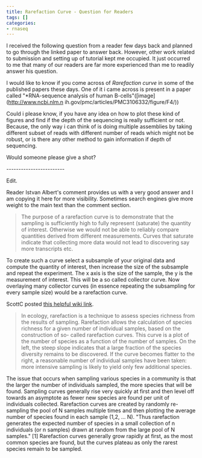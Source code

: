 ```yaml
---
title: Rarefaction Curve - Question for Readers
tags: []
categories:
- rnaseq
---
```

I received the following question from a reader few days back and planned to
go through the linked paper to answer back. However, other work related to
submission and setting up of tutorial kept me occupied. It just occurred to me
that many of our readers are far more experienced than me to readily answer
his question.
<!--more-->

>

I would like to know if you come across of *Rarefaction curve* in some of the
published papers these days. One of it i came across is present in a paper
called "*RNA-sequence analysis of human B-cells"([image](http://www.ncbi.nlm.n
ih.gov/pmc/articles/PMC3106332/figure/F4/))

Could i please know, if you have any idea on how to plot these kind of figures
and find if the depth of the sequencing is really sufficient or not. Because,
the only way i can think of is doing multiple assemblies by taking different
subset of reads with different number of reads which might not be robust, or
is there any other method to gain information if depth of sequencing.

Would someone please give a shot?

\------------------------

Edit.

Reader Istvan Albert's comment provides us with a very good answer and I am
copying it here for more visibility. Sometimes search engines give more weight
to the main text than the comment section.

> The purpose of a rarefaction curve is to demonstrate that the sampling is
sufficiently high to fully represent (saturate) the quantity of interest.
Otherwise we would not be able to reliably compare quantities derived from
different measurements. Curves that saturate indicate that collecting more
data would not lead to discovering say more transcripts etc.

To create such a curve select a subsample of your original data and compute
the quantity of interest, then increase the size of the subsample and repeat
the experiment. The x axis is the size of the sample, the y is the measurement
of interest. This will be a so called collector curve. Now overlaying many
collector curves (in essence repeating the subsampling for every sample size)
would be a rarefaction curve.

ScottC posted [this helpful wiki
link](http://en.wikipedia.org/wiki/Rarefaction_\(ecology\)).

> In ecology, rarefaction is a technique to assess species richness from the
results of sampling. Rarefaction allows the calculation of species richness
for a given number of individual samples, based on the construction of so-
called rarefaction curves. This curve is a plot of the number of species as a
function of the number of samples. On the left, the steep slope indicates that
a large fraction of the species diversity remains to be discovered. If the
curve becomes flatter to the right, a reasonable number of individual samples
have been taken: more intensive sampling is likely to yield only few
additional species.

The issue that occurs when sampling various species in a community is that the
larger the number of individuals sampled, the more species that will be found.
Sampling curves generally rise very quickly at first and then level off
towards an asymptote as fewer new species are found per unit of individuals
collected. Rarefaction curves are created by randomly re-sampling the pool of
N samples multiple times and then plotting the average number of species found
in each sample (1,2, ... N). "Thus rarefaction generates the expected number
of species in a small collection of n individuals (or n samples) drawn at
random from the large pool of N samples." [1] Rarefaction curves generally
grow rapidly at first, as the most common species are found, but the curves
plateau as only the rarest species remain to be sampled.

